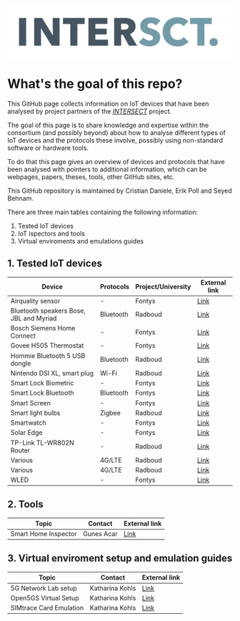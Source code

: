 ![alt text](intersect_logo.png)
# What's the goal of this repo?
This GitHub page collects information on IoT devices that have been analysed by project partners of the [*INTERSECT*](https://intersct.nl) project.

The goal of this page is to share knowledge and expertise within the consortium (and possibly beyond) about how to analyse different types of IoT devices and the protocols these involve, possibly using non-standard software or hardware tools.

 To do that this page gives an overview of devices and protocols that have been analysed with pointers to additional information, which can be webpages, papers, theses, tools, other GitHub sites, etc.

 This GitHub repository is maintained by Cristian Daniele, Erik Poll and Seyed Behnam.

 There are three main tables containing the following information:
1. Tested IoT devices
2. IoT ispectors and tools
3. Virtual enviroments and emulations guides
 
## 1. Tested IoT devices

 | Device                                  | Protocols | Project/University | External link                                                                                                                        |
 | --------------------------------------- | --------- | ------------------ | ------------------------------------------------------------------------------------------------------------------------------------ |
 | Airquality sensor                       | -         | Fontys             | [Link](https://fontys-intersect.github.io/#/case/airquality)                                                                         |
 | Bluetooth speakers Bose, JBL and Myriad | Bluetooth | Radboud            | [Link](https://www.cs.ru.nl/bachelors-theses/2022/Sam_Haeck___1040362___Hack_my_audio_back.pdf)                                      |
 | Bosch Siemens Home Connect              | -         | Fontys             | [Link](https://fontys-intersect.github.io/#/case/boschsiemens)                                                                       |
 | Govee H505 Thermostat                   | -         | Fontys             | [Link](https://fontys-intersect.github.io/#/case/gooveysmarttemp)                                                                    |
 | Hommie Bluetooth 5 USB dongle           | Bluetooth | Radboud            | [Link](https://www.ru.nl/publish/pages/769526/tom_nijholt.pdf)                                                                       |
 | Nintendo DSI XL, smart plug             | Wi-Fi     | Radboud            | [Link](https://www.cs.ru.nl/bachelors-theses/2020/Bart_Pleiter___4752740___Fuzzing_Wi-Fi_in_IoT_devices.pdf)                         |
 | Smart Lock Biometric                    | -         | Fontys             | [Link](https://fontys-intersect.github.io/#/case/smartlock)                                                                          |
 | Smart Lock Bluetooth                    | Bluetooth | Fontys             | [Link](https://fontys-intersect.github.io/#/case/smartlockbt)                                                                        |
 | Smart Screen                            | -         | Fontys             | [Link](https://fontys-intersect.github.io/#/case/smartscreen)                                                                        |
 | Smart light bulbs                       | Zigbee    | Radboud            | [Link](https://www.cs.ru.nl/bachelors-theses/2022/Tom_Rust___1040068___Fuzzing_Zigbee_using_Z-Stack.pdf)                             |
 | Smartwatch                              | -         | Fontys             | [Link](https://fontys-intersect.github.io/#/case/smartwatch)                                                                         |
 | Solar Edge                              | -         | Fontys             | [Link](https://fontys-intersect.github.io/#/case/solaredge)                                                                          |
 | TP-Link TL-WR802N Router                | -         | Radboud            | [Link](https://www.cs.ru.nl/bachelors-theses/2022/Ciske_Harsema___1010048___A_security_analysis_of_the_TP-Link_TL-WR802N_Router.pdf) |
 | Various                                 | 4G/LTE    | Radboud            | [Link](https://imp4gt-attacks.net)                                                                                                   |
 | Various                                 | 4G/LTE    | Radboud            | [Link](https://revolte-attack.net)                                                                                                   |
 | WLED                                    | -         | Fontys             | [Link](https://fontys-intersect.github.io/#/case/wled)                                                                               |

## 2. Tools
| Topic                | Contact          | External link                                       |
| -------------------- | ---------------- | --------------------------------------------------- |
| Smart Home Inspector | Gunes Acar       | [Link](https://inspector.engineering.nyu.edu/#home) |
    
## 3. Virtual enviroment setup and emulation guides

| Topic                   | Contact               | External link                                  |
| ----------------------- | --------------------- | ---------------------------------------------- |
| 5G Network Lab setup    | Katharina Kohls       | [Link](https://kkohls.org/guides_lab.html)     |
| Open5GS Virtual Setup   | Katharina Kohls       | [Link](https://kkohls.org/guides_open5gs.html) |
| SIMtrace Card Emulation | Katharina Kohls       | [Link](https://kkohls.org/guides_cardem.html)  |

